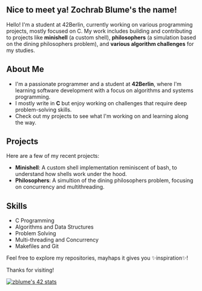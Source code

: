 ## Nice to meet ya! Zochrab Blume's the name!
Hello! I'm a student at 42Berlin, currently working on various programming projects, mostly focused on C. My work includes building and contributing to projects like **minishell** (a custom shell), **philosophers** (a simulation based on the dining philosophers problem), and **various algorithm challenges** for my studies.

## About Me
- I'm a passionate programmer and a student at **42Berlin**, where I'm learning software development with a focus on algorithms and systems programming.
- I mostly write in **C** but enjoy working on challenges that require deep problem-solving skills.
- Check out my projects to see what I'm working on and learning along the way.

## Projects
Here are a few of my recent projects:

- **Minishell**: A custom shell implementation reminiscent of bash, to understand how shells work under the hood.
- **Philosophers**: A simultion of the dining philosophers problem, focusing on concurrency and multithreading.

## Skills
- C Programming
- Algorithms and Data Structures
- Problem Solving
- Multi-threading and Concurrency
- Makefiles and Git

Feel free to explore my repositories, mayhaps it gives you ✨inspiration✨!

Thanks for visiting!

[![zblume's 42 stats](https://badge.mediaplus.ma/darkblue/zblume?1337Badge=off&UM6P=off)](https://github.com/oakoudad/badge42)

<!--
**Zochrab/Zochrab** is a ✨ _special_ ✨ repository because its `README.md` (this file) appears on your GitHub profile.

Here are some ideas to get you started:

- 🔭 I’m currently working on ...
- 🌱 I’m currently learning ...
- 👯 I’m looking to collaborate on ...
- 🤔 I’m looking for help with ...
- 💬 Ask me about ...
- 📫 How to reach me: ...
- 😄 Pronouns: ...
- ⚡ Fun fact: ...
-->
